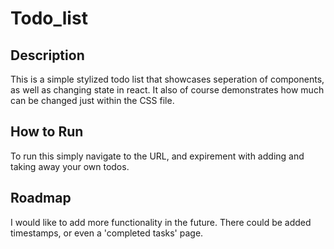 # Todo_list

## Description
This is a simple stylized todo list that showcases seperation of components, as well as changing state in react. It also of course demonstrates how much can be changed just within the CSS file.

## How to Run
To run this simply navigate to the URL, and expirement with adding and taking away your own todos.

## Roadmap
I would like to add more functionality in the future. There could be added timestamps, or even a 'completed tasks' page.
